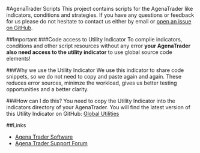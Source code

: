 #AgenaTrader Scripts 
This project contains scripts for the AgenaTrader like indicators, conditions and strategies. If you have any questions or feedback for us please do not hesitate to contact us either by email or [open an issue on GitHub](https://github.com/simonpucher/AgenaTrader/issues).

##Important
###Code access to Utility Indicator
To compile indicators, conditions and other script resources without any error **your AgenaTrader also need access to the utility indicator** to use global source code elements! 

###Why we use the Utility Indicator
We use this indicator to share code snippets, so we do not need to copy and paste again and again. These reduces error sources, minimze the workload, gives us better testing opportunities and a better clarity.

###How can I do this?
You need to copy the Utility Indicator into the indicators directory of your AgenaTrader. You will find the latest version of this Utility Indicator on GitHub: [Global Utilities](https://github.com/simonpucher/AgenaTrader/blob/master/Utility/GlobalUtilities_Utility.cs)

##Links
- [Agena Trader Software](http://www.tradeescort.com)
- [Agena Trader Support Forum](http://www.tradeescort.com/phpbb_de/)
